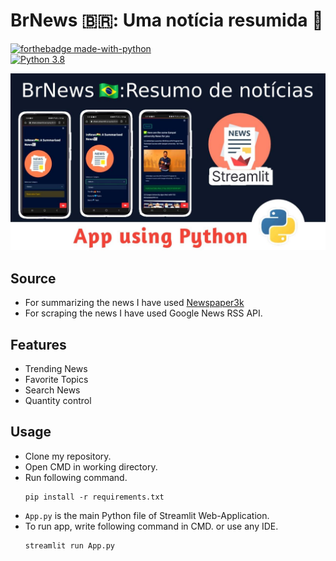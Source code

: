 # BrNews 🇧🇷: Uma notícia resumida 📰

[![forthebadge made-with-python](http://ForTheBadge.com/images/badges/made-with-python.svg)](https://www.python.org/)               
[![Python 3.8](https://img.shields.io/badge/python-3.8-blue.svg)](https://www.python.org/downloads/release/python-360/)

<img src="https://github.com/RonierisonMaciel/BrNews/blob/master/thumb.jpg">

## Source
- For summarizing the news I have used [Newspaper3k](https://newspaper.readthedocs.io/en/latest/)
- For scraping the news I have used Google News RSS API.

## Features
- Trending News
- Favorite Topics
- Search News
- Quantity control

## Usage
- Clone my repository.
- Open CMD in working directory.
- Run following command.
  ```
  pip install -r requirements.txt
  ```
- `App.py` is the main Python file of Streamlit Web-Application. 
- To run app, write following command in CMD. or use any IDE.
  ```
  streamlit run App.py
  ```

